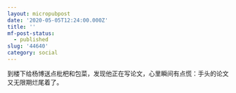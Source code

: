 ```yaml
---
layout: micropubpost
date: '2020-05-05T12:24:00.000Z'
title: ''
mf-post-status:
  - published
slug: '44640'
category: social
---
```

到楼下给杨博送点枇杷和包菜，发现他正在写论文，心里瞬间有点慌：手头的论文又无限期烂尾着了。

